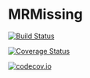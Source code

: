 # MRMissing

[![Build Status](https://travis-ci.org/rsonthal/MRMissing.jl.svg?branch=master)](https://travis-ci.org/rsonthal/MRMissing.jl)

[![Coverage Status](https://coveralls.io/repos/rsonthal/MRMissing.jl/badge.svg?branch=master&service=github)](https://coveralls.io/github/rsonthal/MRMissing.jl?branch=master)

[![codecov.io](http://codecov.io/github/rsonthal/MRMissing.jl/coverage.svg?branch=master)](http://codecov.io/github/rsonthal/MRMissing.jl?branch=master)
